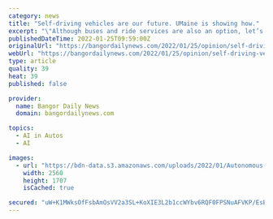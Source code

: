 ```yaml
---
category: news
title: "Self-driving vehicles are our future. UMaine is showing how."
excerpt: "\"Although buses and ride services are also an option, let’s face it, we’re not exactly known for a robust public transit system that adequately meets people’s needs throughout the state,\" Paul Fink writes."
publishedDateTime: 2022-01-25T09:59:00Z
originalUrl: "https://bangordailynews.com/2022/01/25/opinion/self-driving-vehicles-are-our-future-umaine-is-showing-how-joam40zk0w/"
webUrl: "https://bangordailynews.com/2022/01/25/opinion/self-driving-vehicles-are-our-future-umaine-is-showing-how-joam40zk0w/"
type: article
quality: 39
heat: 39
published: false

provider:
  name: Bangor Daily News
  domain: bangordailynews.com

topics:
  - AI in Autos
  - AI

images:
  - url: "https://bdn-data.s3.amazonaws.com/uploads/2022/01/Autonomous-Electric-Shuttle-scaled.jpg"
    width: 2560
    height: 1707
    isCached: true

secured: "uW+K1MWksOfFsbAmOsVV2a3SL+KoXIE3L2b1ccWYbv6RQF0FPSNuAFVKP/EsBoey/2Bd5+bZuwhbtc1tf3N1OEbR4K1selQ5cpW7NnqnTx1ER/cywzMt/zKBh+JZLqGHbIX3P7HOdw5b9Wv8G3Q0dNCc2l3mLbxjSgsXkTqbYtxPqxiTAPhNKMwOCOl1HlQCu2JDSzco0TLsTtn6TSNA6hdBjNZKBaB/y9nd5HB7U+Gs2lX2MVAh3Wv7CM+u/STzLo91GwjGpXU+sbuHmj/eBX+RKb3Se2vmWS+Zqh1DPBqDGLYpbP/Xc5RlyBmQ6JytdguBJZHK1+zpI9iMeJECXa2KwbLpww2hidPoFrRNnSE=;jbFTQ/5n2Xdvh7LJJjUJAw=="
---
```


